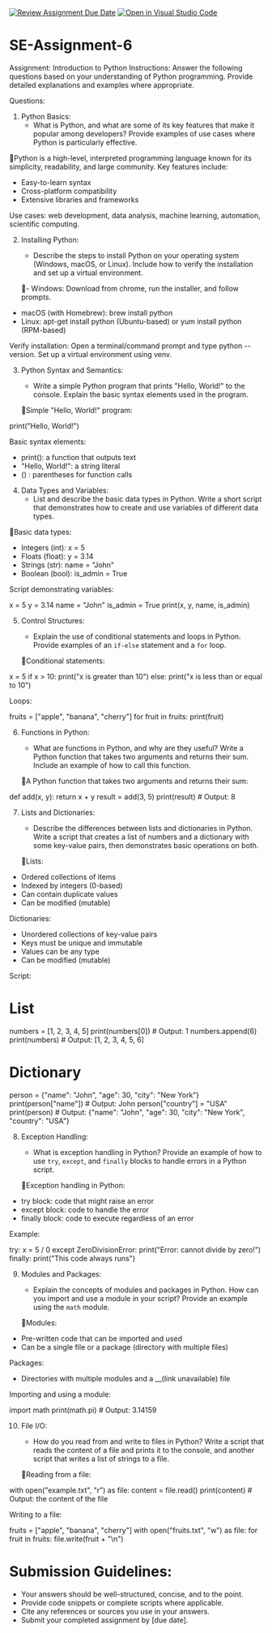 [![Review Assignment Due Date](https://classroom.github.com/assets/deadline-readme-button-22041afd0340ce965d47ae6ef1cefeee28c7c493a6346c4f15d667ab976d596c.svg)](https://classroom.github.com/a/WfNmjXUk)
[![Open in Visual Studio Code](https://classroom.github.com/assets/open-in-vscode-2e0aaae1b6195c2367325f4f02e2d04e9abb55f0b24a779b69b11b9e10269abc.svg)](https://classroom.github.com/online_ide?assignment_repo_id=15317438&assignment_repo_type=AssignmentRepo)
# SE-Assignment-6
 Assignment: Introduction to Python
Instructions:
Answer the following questions based on your understanding of Python programming. Provide detailed explanations and examples where appropriate.

 Questions:

1. Python Basics:
   - What is Python, and what are some of its key features that make it popular among developers? Provide examples of use cases where Python is particularly effective.

📍Python is a high-level, interpreted programming language known for its simplicity, readability, and large community. Key features include:

- Easy-to-learn syntax
- Cross-platform compatibility
- Extensive libraries and frameworks

Use cases: web development, data analysis, machine learning, automation, scientific computing.

2. Installing Python:
   - Describe the steps to install Python on your operating system (Windows, macOS, or Linux). Include how to verify the installation and set up a virtual environment.

   📍- Windows: Download from chrome, run the installer, and follow prompts.
- macOS (with Homebrew): brew install python
- Linux: apt-get install python (Ubuntu-based) or yum install python (RPM-based)

Verify installation: Open a terminal/command prompt and type python --version. Set up a virtual environment using venv.

3. Python Syntax and Semantics:
   - Write a simple Python program that prints "Hello, World!" to the console. Explain the basic syntax elements used in the program.

   📍Simple "Hello, World!" program:

print("Hello, World!")

Basic syntax elements:

- print(): a function that outputs text
- "Hello, World!": a string literal
- () : parentheses for function calls

4. Data Types and Variables:
   - List and describe the basic data types in Python. Write a short script that demonstrates how to create and use variables of different data types.

📍Basic data types:

- Integers (int): x = 5
- Floats (float): y = 3.14
- Strings (str): name = "John"
- Boolean (bool): is_admin = True

Script demonstrating variables:

x = 5
y = 3.14
name = "John"
is_admin = True
print(x, y, name, is_admin)

5. Control Structures:
   - Explain the use of conditional statements and loops in Python. Provide examples of an `if-else` statement and a `for` loop.

   📍Conditional statements:

x = 5
if x > 10:
    print("x is greater than 10")
else:
    print("x is less than or equal to 10")

Loops:

fruits = ["apple", "banana", "cherry"]
for fruit in fruits:
    print(fruit)

6. Functions in Python:
   - What are functions in Python, and why are they useful? Write a Python function that takes two arguments and returns their sum. Include an example of how to call this function.

   📍A Python function that takes two arguments and returns their sum:

def add(x, y):
    return x + y
result = add(3, 5)
print(result)  # Output: 8

7. Lists and Dictionaries:
   - Describe the differences between lists and dictionaries in Python. Write a script that creates a list of numbers and a dictionary with some key-value pairs, then demonstrates basic operations on both.

   📍Lists:

- Ordered collections of items
- Indexed by integers (0-based)
- Can contain duplicate values
- Can be modified (mutable)

Dictionaries:

- Unordered collections of key-value pairs
- Keys must be unique and immutable
- Values can be any type
- Can be modified (mutable)

Script:

# List
numbers = [1, 2, 3, 4, 5]
print(numbers[0])  # Output: 1
numbers.append(6)
print(numbers)  # Output: [1, 2, 3, 4, 5, 6]

# Dictionary
person = {"name": "John", "age": 30, "city": "New York"}
print(person["name"])  # Output: John
person["country"] = "USA"
print(person)  # Output: {"name": "John", "age": 30, "city": "New York", "country": "USA"}


8. Exception Handling:
   - What is exception handling in Python? Provide an example of how to use `try`, `except`, and `finally` blocks to handle errors in a Python script.

   📍Exception handling in Python:

- try block: code that might raise an error
- except block: code to handle the error
- finally block: code to execute regardless of an error

Example:

try:
    x = 5 / 0
except ZeroDivisionError:
    print("Error: cannot divide by zero!")
finally:
    print("This code always runs")

9. Modules and Packages:
   - Explain the concepts of modules and packages in Python. How can you import and use a module in your script? Provide an example using the `math` module.

   📍Modules:

- Pre-written code that can be imported and used
- Can be a single file or a package (directory with multiple files)

Packages:

- Directories with multiple modules and a __(link unavailable) file

Importing and using a module:

import math
print(math.pi)  # Output: 3.14159

10. File I/O:
    - How do you read from and write to files in Python? Write a script that reads the content of a file and prints it to the console, and another script that writes a list of strings to a file.

    📍Reading from a file:

with open("example.txt", "r") as file:
    content = file.read()
print(content)  # Output: the content of the file

Writing to a file:

fruits = ["apple", "banana", "cherry"]
with open("fruits.txt", "w") as file:
    for fruit in fruits:
        file.write(fruit + "\n")


# Submission Guidelines:
- Your answers should be well-structured, concise, and to the point.
- Provide code snippets or complete scripts where applicable.
- Cite any references or sources you use in your answers.
- Submit your completed assignment by [due date].


